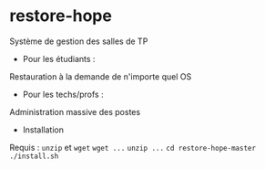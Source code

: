 # restore-hope
Système de gestion des salles de TP

- Pour les étudiants :

Restauration à la demande de n'importe quel OS

- Pour les techs/profs :

Administration massive des postes

- Installation

Requis : `unzip` et `wget`
`wget ...`
`unzip ...`
`cd restore-hope-master`
`./install.sh`
